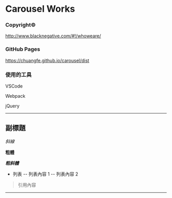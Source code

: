 # Carousel Works

### Copyright©

http://www.blacknegative.com/#!/whoweare/

### GitHub Pages

https://chuangfe.github.io/carousel/dist

### 使用的工具

VSCode

Webpack

jQuery

---

## 副標題

_斜線_

**粗體**

**_粗斜體_**

- 列表
  -- 列表內容 1
  -- 列表內容 2

> 引用內容

---
